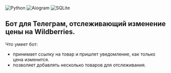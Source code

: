 ![Python](https://img.shields.io/badge/python-3670A0?style=for-the-badge&logo=python&logoColor=ffdd54)
![Aiogram](https://img.shields.io/badge/Aiogram-white?style=for-the-badge&color=%234796EC)
![SQLite](https://img.shields.io/badge/sqlite-%2307405e.svg?style=for-the-badge&logo=sqlite&logoColor=white)

## Бот для Телеграм, отслеживающий изменение цены на Wildberries.

Что умеет бот:
  + принимает ссылку на товар и пришлет уведомление, как только цена изменится.
  + позволяет добавлять несколько товаров для отслеживания.


